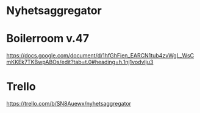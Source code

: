 # Nyhetsaggregator

# Boilerroom v.47
https://docs.google.com/document/d/1hfGhFien_EARCN1tub4zvWgL_WsCmKKEk7TKBwpABOs/edit?tab=t.0#heading=h.1nj1vodvlju3

# Trello
https://trello.com/b/SN8Auewx/nyhetsaggregator
